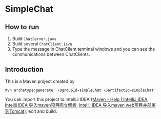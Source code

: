 # SimpleChat
## How to run
1. Build `ChatServer.java`
2. Build several `ChatClient.java`
3. Type the message in ChatClient terminal windows and you can see the communications between ChatClients.

## Introduction
This is a Maven project created by
```
mvn archetype:generate  -DgroupId=simpleChat -DartifactId=simpleChat
```
You can import this project to IntelliJ IDEA ([Maven - Help | IntelliJ IDEA](https://www.jetbrains.com/help/idea/maven.html), [Intellij IDEA 导入maven项目图文解析](http://www.jianshu.com/p/2e6b3f9355ce), [Intellij IDEA 导入maven web项目并部署到Tomcat](http://blog.zhangjikai.com/2015/12/26/%E3%80%90%E8%BD%AF%E4%BB%B6%E3%80%91Intellij-IDEA-14-%E5%AF%BC%E5%85%A5maven-web%E9%A1%B9%E7%9B%AE%E5%B9%B6%E5%8F%91%E5%B8%83%E5%88%B0Tomcat/)), edit and build.
